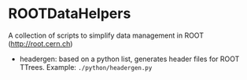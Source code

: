 ROOTDataHelpers
================

A collection of scripts to simplify data management in ROOT (http://root.cern.ch)


* headergen: based on a python list, generates header files for ROOT TTrees. Example: `./python/headergen.py`
